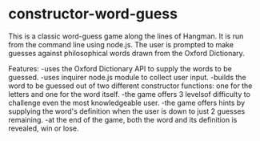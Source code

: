 # constructor-word-guess

This is a classic word-guess game along the lines of Hangman. It is run from the command line using node.js. The user is prompted to make guesses against philosophical words drawn from the Oxford Dictionary. 

Features:
-uses the Oxford Dictionary API to supply the words to be guessed.
-uses inquirer node.js module to collect user input.
-builds the word to be guessed out of two different constructor functions: one for the letters and one for the word itself.
-the game offers 3 levelsof difficulty to challenge even the most knowledgeable user.
-the game offers hints by supplying the word's definition when the user is down to just 2 guesses remaining.
-at the end of the game, both the word and its definition is revealed, win or lose.

